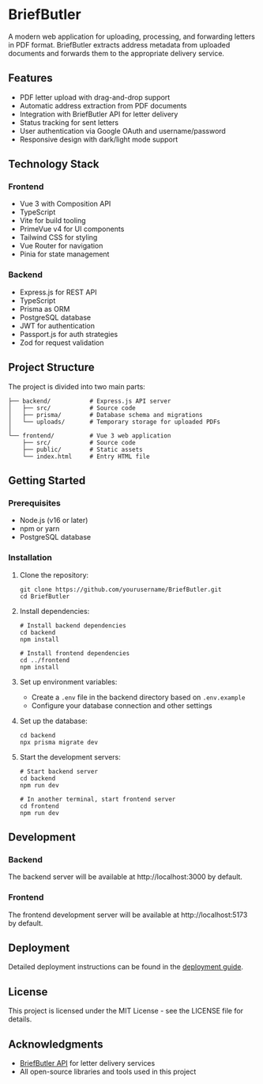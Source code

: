 # BriefButler

A modern web application for uploading, processing, and forwarding letters in PDF format. BriefButler extracts address metadata from uploaded documents and forwards them to the appropriate delivery service.

## Features

- PDF letter upload with drag-and-drop support
- Automatic address extraction from PDF documents
- Integration with BriefButler API for letter delivery
- Status tracking for sent letters
- User authentication via Google OAuth and username/password
- Responsive design with dark/light mode support

## Technology Stack

### Frontend
- Vue 3 with Composition API
- TypeScript
- Vite for build tooling
- PrimeVue v4 for UI components
- Tailwind CSS for styling
- Vue Router for navigation
- Pinia for state management

### Backend
- Express.js for REST API
- TypeScript
- Prisma as ORM
- PostgreSQL database
- JWT for authentication
- Passport.js for auth strategies
- Zod for request validation

## Project Structure

The project is divided into two main parts:

```
├── backend/           # Express.js API server
│   ├── src/           # Source code
│   ├── prisma/        # Database schema and migrations
│   └── uploads/       # Temporary storage for uploaded PDFs
│
└── frontend/          # Vue 3 web application
    ├── src/           # Source code
    ├── public/        # Static assets
    └── index.html     # Entry HTML file
```

## Getting Started

### Prerequisites

- Node.js (v16 or later)
- npm or yarn
- PostgreSQL database

### Installation

1. Clone the repository:
   ```
   git clone https://github.com/yourusername/BriefButler.git
   cd BriefButler
   ```

2. Install dependencies:
   ```
   # Install backend dependencies
   cd backend
   npm install

   # Install frontend dependencies
   cd ../frontend
   npm install
   ```

3. Set up environment variables:
   - Create a `.env` file in the backend directory based on `.env.example`
   - Configure your database connection and other settings

4. Set up the database:
   ```
   cd backend
   npx prisma migrate dev
   ```

5. Start the development servers:
   ```
   # Start backend server
   cd backend
   npm run dev

   # In another terminal, start frontend server
   cd frontend
   npm run dev
   ```

## Development

### Backend

The backend server will be available at http://localhost:3000 by default.

### Frontend

The frontend development server will be available at http://localhost:5173 by default.

## Deployment

Detailed deployment instructions can be found in the [deployment guide](./docs/deployment.md).

## License

This project is licensed under the MIT License - see the LICENSE file for details.

## Acknowledgments

- [BriefButler API](https://developers.briefbutler.com) for letter delivery services
- All open-source libraries and tools used in this project 